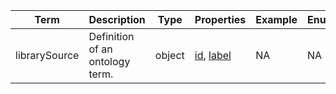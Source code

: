 |Term | Description | Type | Properties | Example | Enum|
| ---| ---| ---| ---| ---| --- |
| librarySource | Definition of an ontology term. | object | [id](./id.md), [label](./label.md) | NA | NA|
